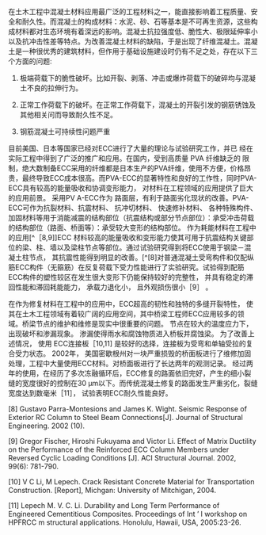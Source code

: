 在土木工程中混凝土材料应用最广泛的工程材料之一，能直接影响着工程质量、安全和耐久性。而混凝土的构成材料：水泥、砂、石等基本是不可再生资源，这些构成材料都对生态环境有着深远的影响。混凝土抗拉强度低、脆性大、极限延伸率小以及抗冲击性差等特点。为改善混凝土材料的缺陷，于是出现了纤维混凝土。混凝土是一种很优秀的建筑材料，但作用于基础设施建设时仍有不足之处，存在以下三个方面的问题:

1. 极端荷载下的脆性破坏。比如开裂、剥落、冲击或爆炸荷载下的破碎均与混凝土不良的拉伸行为。

2. 正常工作荷载下的破坏。在正常工作荷载下，混凝土的开裂引发的钢筋锈蚀及其他相关问而导致耐久性不足。

3. 钢筋混凝土可持续性问题严重

目前美国、日本等国家已经对ECC进行了大量的理论与试验研究工作，并已    经在实际工程中得到了广泛的推广和应用。在国内，受到高质量 PVA 纤维缺乏的    限制，绝大数制备ECC采用的纤维都是日本生产的PVA纤维，使用不方便，价格昂贵，最终导致ECC成本很高。而PVA-ECC的显著特性和良好的工作性，同时PVA-ECC具有较高的能量吸收和协调变形能力， 对材料在工程领域的应用提供了巨大的应用前景。 采用PV A-ECC作为 路面层，有利于路面劣化现状的改善。PVA-ECC可作为抗裂材料、抗震材料、 抗冲切材料、 快速修补材料、 各种特殊构件、 加固材料等用于消能减震的结构部位（抗震结构或部分节点部位）：承受冲击荷载的结构部位（路面、桥面等）：承受较大变形的结构部位。  作为耗能材料在工程中的应用[^［8,9]]ECC 材料较高的能量吸收和变形能力使其可用于抗震结构关键部位的梁、柱、墙以及梁柱节点等部位。通过试验研究得到将ECC使用于钢梁－混凝土柱节点， 其抗震性能得到明显的改善。\[^\[8\]对普通混凝土受弯构件和仅配纵筋ECC构件（无箍筋）在反复荷载下受力性能进行了实验研究。试验得到配筋ECC构件的塑性较区在发生很大变形下仍能保持较好的完整性， 并具有稳定的滞回性能和滞回耗能能力，  承载力退化小， 且外观损伤很小［9］ 。

在作为修复材料在工程中的应用中，ECC超高的韧性和独特的多缝开裂特性， 使其在土木工程领域有着较广阔的应用空间，其中桥梁工程师ECC应用较多的领域。桥梁节点的维护和维修是现实中很重要的问题。 节点在较大的温度应力下， 出现破坏和渗漏现象。 渗漏使得雨水和腐蚀物质进入桥板并腐蚀梁。 为了改善上述情况， 使用 ECC连接板［10,11\] 是较好的选择，连接板为受弯和单轴受拉的复合受力状态。 2002年， 美国密歇根州对一块严重损毁的桥面板进行了维修加固处理，工程中大量使用ECC材料。对桥面板进行了长达两年的观测记录。  经过两年的使用，在经历了多次冻融循环后，ECC修复的路面依旧完好，产生的细小裂缝的宽度很好的控制在30 µm以下。而传统混凝土修复的路面发生严重劣化，裂缝宽度达到数毫米［11］， 试验表明ECC耐久性能良好。

\[8\]    Gustavo Parra-Montesions and James K. Wight. Seismic Response of Exterior RC Column to Steel Beam Connections\[J\]. Journal of Structural Engineering. 2002 \(10\).

\[9\]    Gregor Fischer, Hiroshi Fukuyama and Victor Li. Effect of Matrix Ductility on the Performance of the Reinforced ECC Column Members under Reversed Cyclic Loading Conditions \[J\]. ACI Structural Journal. 2002, 99\(6\): 781-790.

\[10\]    V C Li, M Lepech. Crack Resistant Concrete Material for Transportation Construction. \[Report\], Michgan: University of Mitchigan, 2004.

\[11\]    Lepech M. V. C. Li. Durability and Long Term Performance of Engineered Cementitious Composites. Proceedings of Int ’ l workshop on HPFRCC m structural applications. Honolulu, Hawaii, USA, 2005:23-26.



